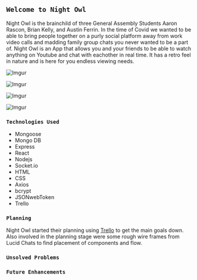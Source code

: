 
## `Welcome to Night Owl`

Night Owl is the brainchild of three General Assembly Students Aaron Rascon, Brian Kelly, and Austin Ferrin. In the time of Covid we wanted to be able to bring people together on a purly social platform away from work video calls and madding family group chats you never wanted to be a part of. Night Owl is an App that allows you and your friends to be able to watch anything on Youtube and chat with eachother in real time. It has a retro feel in nature and is here for you endless viewing needs. 

![Imgur](https://i.imgur.com/ZmZOQ1u.png)

![Imgur](https://i.imgur.com/7zKXAso.png)

![Imgur](https://i.imgur.com/XYKTtrk.png)

![Imgur](https://i.imgur.com/GVBFIrD.png)

### `Technologies Used`

- Mongoose 
- Mongo DB
- Express
- React
- Nodejs
- Socket.io
- HTML
- CSS
- Axios
- bcrypt
- JSONwebToken
- Trello 


### `Planning`

Night Owl started their planning using <a href="https://trello.com/b/tb68wuwn/youtube-react">Trello</a> to get the main goals down. Also involved in the planning stage were some rough wire frames from Lucid Chats to find placement of components and flow.

### `Unsolved Problems`




### `Future Enhancements`



